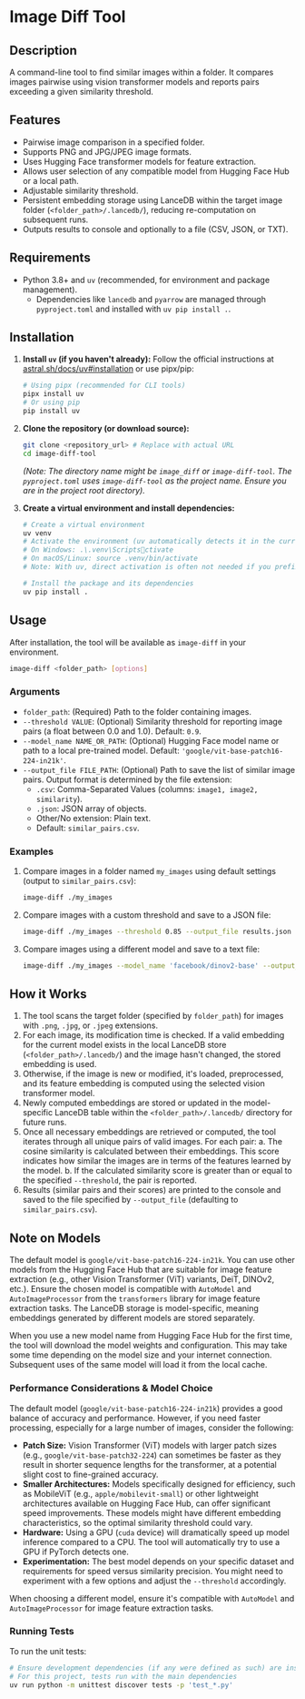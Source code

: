 # Image Diff Tool

## Description
A command-line tool to find similar images within a folder. It compares images pairwise using vision transformer models and reports pairs exceeding a given similarity threshold.

## Features
*   Pairwise image comparison in a specified folder.
*   Supports PNG and JPG/JPEG image formats.
*   Uses Hugging Face transformer models for feature extraction.
*   Allows user selection of any compatible model from Hugging Face Hub or a local path.
*   Adjustable similarity threshold.
*   Persistent embedding storage using LanceDB within the target image folder (`<folder_path>/.lancedb/`), reducing re-computation on subsequent runs.
*   Outputs results to console and optionally to a file (CSV, JSON, or TXT).

## Requirements
*   Python 3.8+ and `uv` (recommended, for environment and package management).
    *   Dependencies like `lancedb` and `pyarrow` are managed through `pyproject.toml` and installed with `uv pip install .`.

## Installation

1.  **Install `uv` (if you haven't already):**
    Follow the official instructions at [astral.sh/docs/uv#installation](https://astral.sh/docs/uv#installation) or use pipx/pip:
    ```bash
    # Using pipx (recommended for CLI tools)
    pipx install uv
    # Or using pip
    pip install uv
    ```

2.  **Clone the repository (or download source):**
    ```bash
    git clone <repository_url> # Replace with actual URL
    cd image-diff-tool 
    ```
    *(Note: The directory name might be `image_diff` or `image-diff-tool`. The `pyproject.toml` uses `image-diff-tool` as the project name. Ensure you are in the project root directory).*

3.  **Create a virtual environment and install dependencies:**
    ```bash
    # Create a virtual environment
    uv venv
    # Activate the environment (uv automatically detects it in the current directory)
    # On Windows: .\.venv\Scriptsctivate
    # On macOS/Linux: source .venv/bin/activate
    # Note: With uv, direct activation is often not needed if you prefix commands with `uv run`.

    # Install the package and its dependencies
    uv pip install .
    ```

## Usage

After installation, the tool will be available as `image-diff` in your environment.

```bash
image-diff <folder_path> [options]
```

### Arguments
*   `folder_path`: (Required) Path to the folder containing images.
*   `--threshold VALUE`: (Optional) Similarity threshold for reporting image pairs (a float between 0.0 and 1.0). Default: `0.9`.
*   `--model_name NAME_OR_PATH`: (Optional) Hugging Face model name or path to a local pre-trained model. Default: `'google/vit-base-patch16-224-in21k'`.
*   `--output_file FILE_PATH`: (Optional) Path to save the list of similar image pairs. Output format is determined by the file extension:
    *   `.csv`: Comma-Separated Values (columns: `image1, image2, similarity`).
    *   `.json`: JSON array of objects.
    *   Other/No extension: Plain text.
    *   Default: `similar_pairs.csv`.

### Examples
1.  Compare images in a folder named `my_images` using default settings (output to `similar_pairs.csv`):
    ```bash
    image-diff ./my_images
    ```

2.  Compare images with a custom threshold and save to a JSON file:
    ```bash
    image-diff ./my_images --threshold 0.85 --output_file results.json
    ```

3.  Compare images using a different model and save to a text file:
    ```bash
    image-diff ./my_images --model_name 'facebook/dinov2-base' --output_file findings.txt
    ```

## How it Works
1.  The tool scans the target folder (specified by `folder_path`) for images with `.png`, `.jpg`, or `.jpeg` extensions.
2.  For each image, its modification time is checked. If a valid embedding for the current model exists in the local LanceDB store (`<folder_path>/.lancedb/`) and the image hasn't changed, the stored embedding is used.
3.  Otherwise, if the image is new or modified, it's loaded, preprocessed, and its feature embedding is computed using the selected vision transformer model.
4.  Newly computed embeddings are stored or updated in the model-specific LanceDB table within the `<folder_path>/.lancedb/` directory for future runs.
5.  Once all necessary embeddings are retrieved or computed, the tool iterates through all unique pairs of valid images. For each pair:
    a.  The cosine similarity is calculated between their embeddings. This score indicates how similar the images are in terms of the features learned by the model.
    b.  If the calculated similarity score is greater than or equal to the specified `--threshold`, the pair is reported.
6.  Results (similar pairs and their scores) are printed to the console and saved to the file specified by `--output_file` (defaulting to `similar_pairs.csv`).

## Note on Models
The default model is `google/vit-base-patch16-224-in21k`. You can use other models from the Hugging Face Hub that are suitable for image feature extraction (e.g., other Vision Transformer (ViT) variants, DeiT, DINOv2, etc.). Ensure the chosen model is compatible with `AutoModel` and `AutoImageProcessor` from the `transformers` library for image feature extraction tasks.
The LanceDB storage is model-specific, meaning embeddings generated by different models are stored separately.

When you use a new model name from Hugging Face Hub for the first time, the tool will download the model weights and configuration. This may take some time depending on the model size and your internet connection. Subsequent uses of the same model will load it from the local cache.

### Performance Considerations & Model Choice

The default model (`google/vit-base-patch16-224-in21k`) provides a good balance of accuracy and performance. However, if you need faster processing, especially for a large number of images, consider the following:

*   **Patch Size:** Vision Transformer (ViT) models with larger patch sizes (e.g., `google/vit-base-patch32-224`) can sometimes be faster as they result in shorter sequence lengths for the transformer, at a potential slight cost to fine-grained accuracy.
*   **Smaller Architectures:** Models specifically designed for efficiency, such as MobileViT (e.g., `apple/mobilevit-small`) or other lightweight architectures available on Hugging Face Hub, can offer significant speed improvements. These models might have different embedding characteristics, so the optimal similarity threshold could vary.
*   **Hardware:** Using a GPU (`cuda` device) will dramatically speed up model inference compared to a CPU. The tool will automatically try to use a GPU if PyTorch detects one.
*   **Experimentation:** The best model depends on your specific dataset and requirements for speed versus similarity precision. You might need to experiment with a few options and adjust the `--threshold` accordingly.

When choosing a different model, ensure it's compatible with `AutoModel` and `AutoImageProcessor` for image feature extraction tasks.

### Running Tests

To run the unit tests:
```bash
# Ensure development dependencies (if any were defined as such) are installed
# For this project, tests run with the main dependencies
uv run python -m unittest discover tests -p 'test_*.py'
```
